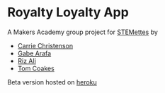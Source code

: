 # Royalty Loyalty App

A Makers Academy group project for [STEMettes](http://stemettes.org/) by
- [Carrie Christenson](https://github.com/c-christenson)
- [Gabe Arafa](https://github.com/GabeMaker)
- [Riz Ali](https://github.com/RizAli)
- [Tom Coakes](https://github.com/tomcoakes)

Beta version hosted on [heroku](https://stemettes-staging.herokuapp.com/)
